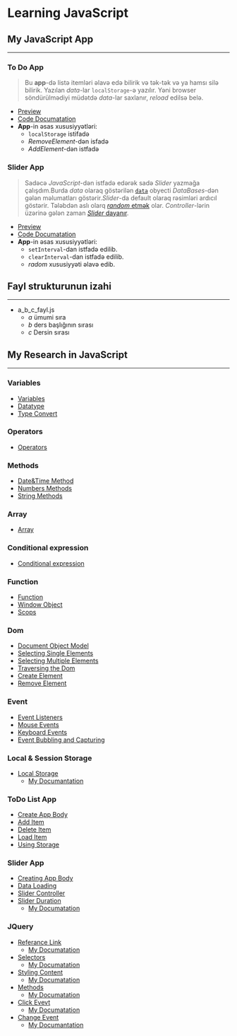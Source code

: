 # Learning JavaScript
## My JavaScript App
***
### To Do App 
> Bu **app**-də listə itemləri əlavə edə bilirik və tək-tək və ya hamsı silə bilirik. Yazılan _data_-lar `localStorage`-ə yazılır. Yəni browser söndürülmədiyi müdətdə _data_-lar saxlanır, _reload_ edilsə belə.
- [Preview](https://onlinegdb.com/dv9JU4MGr)
- [Code Documatation](https://github.com/DrMadWill/JavaScript#todo-list-app)
- **App**-in əsas xususiyyətləri:
    - `localStorage` istifadə 
    - _RemoveElement_-dən isfadə
    - _AddElement_-dən istfadə
### Slider App
> Sadəcə _JavaScript_-dən istfadə edərək sadə _Slider_ yazmağa çalışdım.Burda _data_ olaraq  göstərilən [`data`](https://github.com/DrMadWill/JavaScript/blob/main/11_Slider_App/Js/30_11_4_Slider_Duration.js#L2) obyecti _DataBases_-dən gələn məlumatları göstərir._Slider_-da default olaraq rəsimləri ardıcıl göstərir. Tələbdən aslı olarq [_random_ etmək](https://github.com/DrMadWill/JavaScript/blob/main/11_Slider_App/Js/30_11_4_Slider_Duration.js#L44) olar. _Controller_-lərin üzərinə gələn zaman [_Slider_ dayanır](https://github.com/DrMadWill/JavaScript/blob/main/11_Slider_App/Js/30_11_4_Slider_Duration.js#L53).   
- [Preview](https://codepen.io/Dr-MadWill/pen/QWMPErQ?editors=0010)
- [Code Documatation](https://github.com/DrMadWill/JavaScript#slider-app-1)
- **App**-in əsas xususiyyətləri:
    - `setInterval`-dan istfadə edilib.
    - `clearInterval`-dan istfadə edilib.
    - _radom_ xususiyyəti əlavə edib.

## Fayl strukturunun izahi
***
- a_b_c_fayl.js
    - _a_ ümumi sıra
    - _b_ ders başlığının sırası
    - _c_ Dersin sırası

##  My Research in JavaScript 
***
### Variables
- [Variables](https://github.com/DrMadWill/JavaScript/blob/main/1_Variables/JavaScript/1_1_1_variable_script.js)
- [Datatype](https://github.com/DrMadWill/JavaScript/blob/main/1_Variables/JavaScript/2_1_2_datatype.js)
- [Type Convert](https://github.com/DrMadWill/JavaScript/blob/main/1_Variables/JavaScript/3_1_3_type_convert.js)
### Operators
- [Operators](https://github.com/DrMadWill/JavaScript/blob/main/2_Operators/JavaScripts/4_2_1_operators.js)
### Methods
- [Date&Time Method](https://github.com/DrMadWill/JavaScript/blob/main/3_Methods/JavaScripts/5_3_1_DateTimeMethods.js)
- [Numbers Methods](https://github.com/DrMadWill/JavaScript/blob/main/3_Methods/JavaScripts/6_3_2_Number.js)
- [String Methods](https://github.com/DrMadWill/JavaScript/blob/main/3_Methods/JavaScripts/7_3_3_String.js)
### Array
- [Array](https://github.com/DrMadWill/JavaScript/blob/main/5_Conditional_expression/JavaScripts/9_5_1_Conditional_expression.js)
### Conditional expression
- [Conditional expression](https://github.com/DrMadWill/JavaScript/blob/main/5_Conditional_expression/JavaScripts/9_5_1_Conditional_expression.js)
### Function
- [Function](https://github.com/DrMadWill/JavaScript/blob/main/6_Function/JavaScripts/10_6_1_Funciton.js)
- [Window Object](https://github.com/DrMadWill/JavaScript/blob/main/6_Function/JavaScripts/11_6_2_WindowObj.js)
- [Scops](https://github.com/DrMadWill/JavaScript/blob/main/6_Function/JavaScripts/12_6_3_Scops.js)
### Dom
- [Document Object Model](https://github.com/DrMadWill/JavaScript/blob/main/7_Dom/JavaScripts/13_7_1_Dom.js)
- [Selecting Single Elements](https://github.com/DrMadWill/JavaScript/blob/main/7_Dom/JavaScripts/14_7_2_Selcet_Single.js)
- [Selecting Multiple Elements](https://github.com/DrMadWill/JavaScript/blob/main/7_Dom/JavaScripts/15_7_3_Select_Multiple_elemnt.js)
- [Traversing the Dom](https://github.com/DrMadWill/JavaScript/blob/main/7_Dom/JavaScripts/16_7_4_Traversing_the_Dom.js)
- [Create Element](https://github.com/DrMadWill/JavaScript/blob/main/7_Dom/JavaScripts/17_7_5_Creating_Element.js)
- [Remove Element](https://github.com/DrMadWill/JavaScript/blob/main/7_Dom/JavaScripts/18_7_6_Remove_Elements.js)
### Event 
- [Event Listeners](https://github.com/DrMadWill/JavaScript/blob/main/8_Events/JavaScripts/19_8_1_EventListeners.js)
- [Mouse Events](https://github.com/DrMadWill/JavaScript/blob/main/8_Events/JavaScripts/20_8_2_Move_Event.js)
- [Keyboard Events](https://github.com/DrMadWill/JavaScript/blob/main/8_Events/JavaScripts/21_8_3_Keyboard_Event.js)
- [Event Bubbling and Capturing](https://github.com/DrMadWill/JavaScript/blob/main/8_Events/JavaScripts/21_8_4_Event_Bubnling.js)
### Local & Session Storage
- [Local Storage](https://github.com/DrMadWill/JavaScript/blob/main/9_Local_and_Session_Storage/JavaScripts/22_9_1_Local_and_Session_Storage.js)
    - [My Documantation](https://github.com/DrMadWill/JavaScript/blob/main/Documantation/9_Local_and_Session_Storage/documat.md)
### ToDo List App
- [Create App Body](https://github.com/DrMadWill/JavaScript/blob/main/10_ToDo_app/10_1_Create_App/index.html)
- [Add Item](https://github.com/DrMadWill/JavaScript/blob/main/10_ToDo_app/10_2_Add_List/23_9_2_Add_List.js)
- [Delete Item](https://github.com/DrMadWill/JavaScript/blob/main/10_ToDo_app/10_3_Delet_item/24_10_4_delet_item.js)
- [Load Item](https://github.com/DrMadWill/JavaScript/blob/main/10_ToDo_app/10_4_LoadElement/25_10_5_delet_item.js)
- [Using Storage](https://github.com/DrMadWill/JavaScript/blob/main/10_ToDo_app/10_4_LoadElement/25_10_5_delet_item.js)
### Slider App
- [Creating App Body](https://github.com/DrMadWill/JavaScript/blob/main/11_Slider_App/HTML/index.html)
- [Data Loading](https://github.com/DrMadWill/JavaScript/blob/main/11_Slider_App/Js/28_11_2_Image_Loading.js)
- [Slider Controller](https://github.com/DrMadWill/JavaScript/blob/main/11_Slider_App/Js/29_11_3_Slider_Controller.js)
- [Slider Duration](https://github.com/DrMadWill/JavaScript/blob/main/11_Slider_App/Js/30_11_4_Slider_Duration.js)
    - [My Documatation](https://github.com/DrMadWill/JavaScript/blob/main/Documantation/11_Slider_App/Silder_App.md)

### JQuery
- [Referance Link](https://github.com/DrMadWill/JavaScript/blob/main/12_JQery/31_12_1_JQuery_Referance.html)
    - [My Documatation](https://github.com/DrMadWill/JavaScript/blob/main/Documantation/12_JQuery/documantation.md#referance)
- [Selectors](https://github.com/DrMadWill/JavaScript/blob/main/12_JQery/32_12_2_Selectors.html)
    - [My Documatation](https://github.com/DrMadWill/JavaScript/blob/main/Documantation/12_JQuery/documantation.md#selectors)
- [Styling Content](https://github.com/DrMadWill/JavaScript/blob/main/12_JQery/33_12_3_Styling_Content.html#L25)
    - [My Documatation](https://github.com/DrMadWill/JavaScript/blob/main/Documantation/12_JQuery/documantation.md#styling-content)
- [Methods](https://github.com/DrMadWill/JavaScript/blob/main/12_JQery/34_12_4_Method.js)
    - [My Documatation](https://github.com/DrMadWill/JavaScript/blob/main/Documantation/12_JQuery/documantation.md#methods)
- [Click Evevt](https://github.com/DrMadWill/JavaScript/blob/main/12_JQery/35_12_5_ClickEvent.js#L2)
    - [My Documatation](https://github.com/DrMadWill/JavaScript/blob/main/Documantation/12_JQuery/documantation.md#click-event)
- [Change Event](https://github.com/DrMadWill/JavaScript/blob/main/12_JQery/36_12_6_Change_Event.js)
    - [My Documantation](https://github.com/DrMadWill/JavaScript/blob/main/Documantation/12_JQuery/documantation.md#change-event)

    